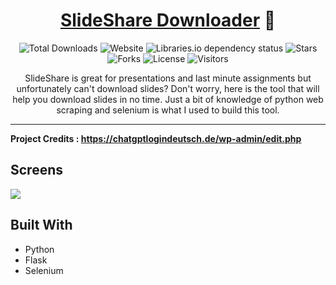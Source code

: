 <div align="center">
  
# [SlideShare Downloader](https://slideshare.parthmaniar.tech) 🚀

![Total Downloads](https://img.shields.io/badge/dynamic/json?label=downloads&color=f58b1b&style=flat-square&query=%24.downloadCount&url=https%3A%2F%2Fslideshare-parthmaniar.vercel.app%2Fslideshare%2Fdownloadcount)
![Website](https://img.shields.io/website?up_message=online&style=flat-square&url=https://slideshare.vercel.app)
![Libraries.io dependency status](https://img.shields.io/librariesio/github/officialpm/Slideshare-Downloader?style=flat-square&color=ffd05b)
![Stars](https://img.shields.io/github/stars/officialpm/Slideshare-Downloader?color=e6e87d&style=flat-square)
![Forks](https://img.shields.io/github/forks/officialpm/Slideshare-Downloader?color=3efac5&style=flat-square)
![License](https://img.shields.io/github/license/officialpm/Slideshare-Downloader?style=flat-square)
![Visitors](https://visitor-badge.laobi.icu/badge?page_id=officialpm.slideshare-downloader)

SlideShare is great for presentations and last minute assignments but unfortunately can't download slides? Don't worry, here is the tool that will help you download slides in no time. Just a bit of knowledge of python web scraping and selenium is what I used to build this tool.

</div>

---

<b> Project Credits : https://chatgptlogindeutsch.de/wp-admin/edit.php </b>

## Screens

<img align:center src=media/slideshare-downloader-v2.png>


## Built With
* Python
* Flask
* Selenium

